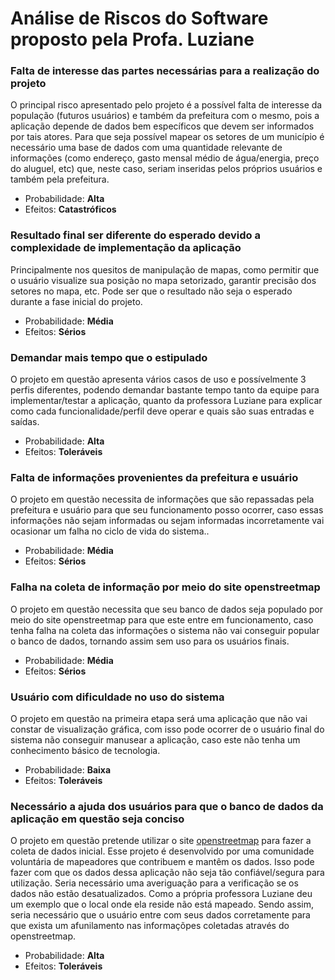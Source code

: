 # Análise de Riscos do Software proposto pela Profa. Luziane

### Falta de interesse das partes necessárias para a realização do projeto
O principal risco apresentado pelo projeto é a possível falta de interesse da população (futuros usuários) e também da prefeitura com o mesmo, pois a aplicação depende de dados bem específicos que devem ser informados por tais atores. Para que seja possível mapear os setores de um município é necessário uma base de dados com uma quantidade relevante de informações (como endereço, gasto mensal médio de água/energia, preço do aluguel, etc) que, neste caso, seriam inseridas pelos próprios usuários e também pela prefeitura.
- Probabilidade: **Alta**
- Efeitos: **Catastróficos**

### Resultado final ser diferente do esperado devido a complexidade de implementação da aplicação
Principalmente nos quesitos de manipulação de mapas, como permitir que o usuário visualize sua posição no mapa setorizado, garantir precisão dos setores no mapa, etc. Pode ser que o resultado não seja o esperado durante a fase inicial do projeto.
- Probabilidade: **Média**
- Efeitos: **Sérios**

### Demandar mais tempo que o estipulado
O projeto em questão apresenta vários casos de uso e possívelmente 3 perfis diferentes, podendo demandar bastante tempo tanto da equipe para implementar/testar a aplicação, quanto da professora Luziane para explicar como cada funcionalidade/perfil deve operar e quais são suas entradas e saídas.
- Probabilidade: **Alta**
- Efeitos: **Toleráveis**

### Falta de informações provenientes da prefeitura e usuário
O projeto em questão necessita de informações que são repassadas pela prefeitura e usuário para que seu funcionamento posso ocorrer, caso essas informações não sejam informadas ou sejam informadas incorretamente vai ocasionar um falha no ciclo de vida do sistema..
- Probabilidade: **Média**
- Efeitos: **Sérios**

### Falha na coleta de informação por meio do site openstreetmap 
O projeto em questão necessita que seu banco de dados seja populado por meio do site openstreetmap para que este entre em funcionamento, caso tenha falha na coleta das informações o sistema não vai conseguir popular o banco de dados, tornando assim sem uso para os usuários finais.
- Probabilidade: **Média**
- Efeitos: **Sérios**

### Usuário com dificuldade no uso do sistema 
O projeto em questão na primeira etapa será uma aplicação que não vai constar de visualização gráfica, com isso pode ocorrer de o usuário final do sistema não conseguir manusear a aplicação, caso este não tenha um conhecimento básico de tecnologia.
- Probabilidade: **Baixa**
- Efeitos: **Toleráveis**

### Necessário a ajuda dos usuários para que o banco de dados da aplicação em questão seja conciso
O projeto em questão pretende utilizar o site [openstreetmap](https://www.openstreetmap.org/about) para fazer a coleta de dados inicial. Esse projeto é desenvolvido por uma comunidade voluntária de mapeadores que contribuem e mantêm os dados. Isso pode fazer com que os dados dessa aplicação não seja tão confiável/segura para utilização. Seria necessário uma averiguação para a verificação se os dados não estão desatualizados. Como a própria professora Luziane deu um exemplo que o local onde ela reside não está mapeado. Sendo assim, seria necessário que o usuário entre com seus dados corretamente para que exista um afunilamento nas informaçõpes coletadas através do openstreetmap. 
- Probabilidade: **Alta**
- Efeitos: **Toleráveis**